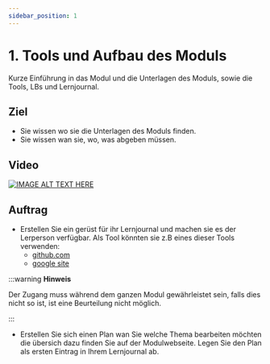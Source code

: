 ```yaml
---
sidebar_position: 1
---
```


# 1.  Tools und Aufbau des Moduls

Kurze Einführung in das Modul und die Unterlagen des Moduls, sowie die Tools, LBs und Lernjournal.

## Ziel

* Sie wissen wo sie die Unterlagen des Moduls finden.
* Sie wissen wan sie, wo, was abgeben müssen.

## Video

[![IMAGE ALT TEXT HERE](https://via.placeholder.com/600x400)](https://www.youtube.com/watch?v=k1BneeJTDcU&ab_channel=boburnham)

## Auftrag

- Erstellen Sie ein gerüst für ihr Lernjournal und machen sie es der Lerperson verfügbar. Als Tool könnten sie z.B eines dieser Tools verwenden:
  - [ github.com](https://github.com/)
  - [ google site](https://sites.google.com/)

:::warning **Hinweis**

Der Zugang muss während dem ganzen Modul gewährleistet sein, falls dies nicht so ist, ist eine Beurteilung nicht möglich.

:::

- Erstellen Sie sich einen Plan wan Sie welche Thema bearbeiten möchten die übersich dazu finden Sie auf der Modulwebseite.
Legen Sie den Plan als ersten Eintrag in Ihrem Lernjournal ab.
